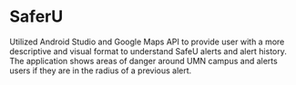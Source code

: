 # SaferU
 
Utilized Android Studio and Google Maps API to provide user with a more descriptive and visual format to understand SafeU alerts and alert history. The application shows areas of danger around UMN campus and alerts users if they are in the radius of a previous alert.
